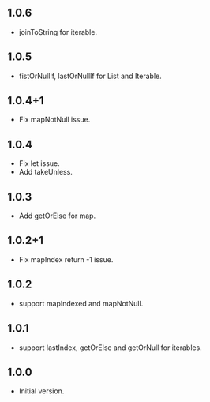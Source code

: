 ## 1.0.6
* joinToString for iterable.

## 1.0.5
* fistOrNullIf, lastOrNullIf for List and Iterable.

## 1.0.4+1
* Fix mapNotNull issue.

## 1.0.4
* Fix let issue.
* Add takeUnless.

## 1.0.3
* Add getOrElse for map.

## 1.0.2+1
* Fix mapIndex return -1 issue.

## 1.0.2
* support mapIndexed and mapNotNull.

## 1.0.1
* support lastIndex, getOrElse and getOrNull for iterables.

## 1.0.0

- Initial version.
